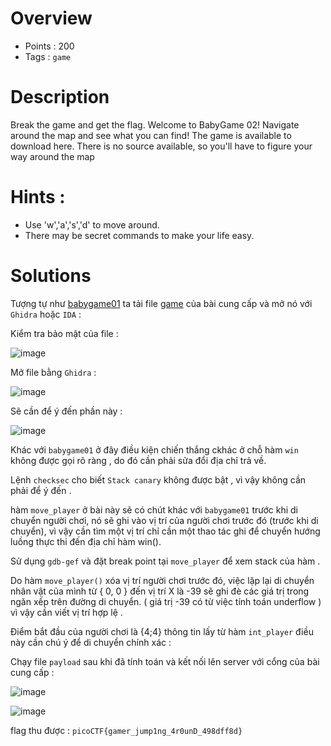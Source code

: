 # Overview #
- Points : 200
- Tags : `game`

# Description #
Break the game and get the flag.
Welcome to BabyGame 02! Navigate around the map and see what you can find! The game is available to download here. There is no source available, so you'll have to figure your way around the map

# Hints : #
* Use 'w','a','s','d' to move around.
* There may be secret commands to make your life easy.

# Solutions #

Tượng tự như [babygame01](https://github.com/Kayiyan/picoCTF-2023-Writeup/blob/2e7f4ce30ab88890909b97d89fb1b5039a10c627/Binary%20Exploitation/babygame01/babygame01.md) ta tải file [game](https://github.com/Kayiyan/picoCTF-2023-Writeup/blob/060ee37e2b1014825e181ba92629bba8b136bbd7/Binary%20Exploitation/babygame02/game) của bài cung cấp và mở nó với `Ghidra` hoặc `IDA` :

Kiểm tra bảo mật của file :

![image](https://user-images.githubusercontent.com/126185640/230289619-6b9c9fc7-2660-46d5-a612-a4ea756bd89c.png)


Mở file bằng `Ghidra` : 

![image](https://user-images.githubusercontent.com/126185640/230289971-0958230a-1a82-42c3-ab46-0ba191861150.png)

Sẽ cần để ý đến phần này : 

![image](https://user-images.githubusercontent.com/126185640/230290182-17be57d4-47f4-405e-8222-0507951df27b.png)

Khác với `babygame01` ở đây điều kiện chiến thắng ckhác ở chỗ hàm `win` không được gọi rõ ràng , do đó cần phải sửa đổi địa chỉ trả về.

Lệnh `checksec` cho biết `Stack canary` không được bật , vì vậy không cần phải để ý đến .

hàm `move_player` ở bài này sẽ có chút khác với `babygame01` trước khi di chuyển người chơi, nó sẽ ghi vào vị trí của người chơi trước đó (trước khi di chuyển), vì vậy  cần tìm một vị trí chỉ cần một thao tác ghi để chuyển hướng luồng thực thi đến địa chỉ hàm win().

Sử dụng `gdb-gef` và đặt break point tại `move_player` để xem stack của hàm .

Do hàm `move_player()` xóa vị trí người chơi trước đó, việc lặp lại  di chuyển nhân vật của mình từ { 0, 0 } đến vị trí X là -39 sẽ ghi đè các giá trị trong ngăn xếp trên đường di chuyển. ( giá trị -39 có từ việc tính toán underflow ) vì vậy cần viết vị trí hợp lệ .

Điểm bắt đầu của người chơi là {4;4} thông tin lấy từ hàm `int_player` điều này cần chú ý để di chuyển chính xác :

Chạy file `payload` sau khi đã tính toán và kết nối lên server với cổng của bài cung cấp :

![image](https://user-images.githubusercontent.com/126185640/230309784-b0d91828-dead-4f08-8b57-6decf1fb7d0a.png)

![image](https://user-images.githubusercontent.com/126185640/230309813-4606abd6-1764-429a-b2a5-3e093f0104ab.png)

flag thu được : `picoCTF{gamer_jump1ng_4r0unD_498dff8d}`

